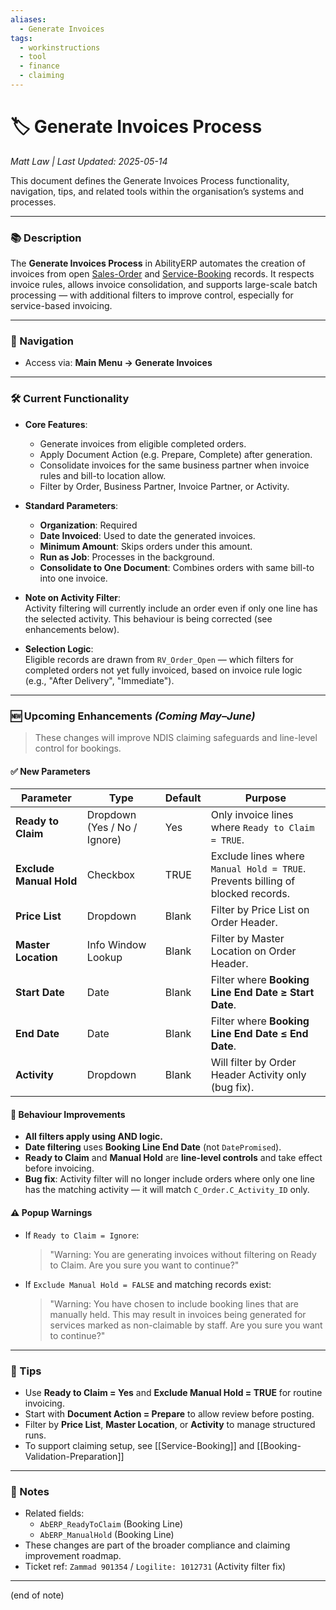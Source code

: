 ```yaml
---
aliases:
  - Generate Invoices
tags:
  - workinstructions
  - tool
  - finance
  - claiming
---
```


# 🏷️ Generate Invoices Process

*Matt Law | Last Updated: 2025-05-14*

This document defines the Generate Invoices Process functionality, navigation, tips, and related tools within the organisation’s systems and processes.

---

### 📚 Description

The **Generate Invoices Process** in AbilityERP automates the creation of invoices from open [Sales-Order](Sales-Order.md) and [Service-Booking](Service-Booking.md) records. It respects invoice rules, allows invoice consolidation, and supports large-scale batch processing — with additional filters to improve control, especially for service-based invoicing.

---

### 🧭 Navigation

- Access via: **Main Menu → Generate Invoices**

---

### 🛠️ Current Functionality

- **Core Features**:
  - Generate invoices from eligible completed orders.
  - Apply Document Action (e.g. Prepare, Complete) after generation.
  - Consolidate invoices for the same business partner when invoice rules and bill-to location allow.
  - Filter by Order, Business Partner, Invoice Partner, or Activity.

- **Standard Parameters**:
  - **Organization**: Required
  - **Date Invoiced**: Used to date the generated invoices.
  - **Minimum Amount**: Skips orders under this amount.
  - **Run as Job**: Processes in the background.
  - **Consolidate to One Document**: Combines orders with same bill-to into one invoice.

- **Note on Activity Filter**:  
  Activity filtering will currently include an order even if only one line has the selected activity. This behaviour is being corrected (see enhancements below).

- **Selection Logic**:  
  Eligible records are drawn from `RV_Order_Open` — which filters for completed orders not yet fully invoiced, based on invoice rule logic (e.g., "After Delivery", "Immediate").

---

### 🆕 Upcoming Enhancements *(Coming May–June)*

> These changes will improve NDIS claiming safeguards and line-level control for bookings.

#### ✅ New Parameters

| Parameter               | Type                        | Default           | Purpose                                                                 |
|------------------------|-----------------------------|-------------------|-------------------------------------------------------------------------|
| **Ready to Claim**     | Dropdown (Yes / No / Ignore)| Yes               | Only invoice lines where `Ready to Claim = TRUE`.                       |
| **Exclude Manual Hold**| Checkbox                    | TRUE              | Exclude lines where `Manual Hold = TRUE`. Prevents billing of blocked records. |
| **Price List**         | Dropdown                    | Blank             | Filter by Price List on Order Header.                                  |
| **Master Location**    | Info Window Lookup          | Blank             | Filter by Master Location on Order Header.                             |
| **Start Date**         | Date                        | Blank             | Filter where **Booking Line End Date ≥ Start Date**.                   |
| **End Date**           | Date                        | Blank             | Filter where **Booking Line End Date ≤ End Date**.                     |
| **Activity**           | Dropdown                    | Blank             | Will filter by Order Header Activity only (bug fix).                   |

#### 🔁 Behaviour Improvements

- **All filters apply using AND logic.**
- **Date filtering** uses **Booking Line End Date** (not `DatePromised`).
- **Ready to Claim** and **Manual Hold** are **line-level controls** and take effect before invoicing.
- **Bug fix**: Activity filter will no longer include orders where only one line has the matching activity — it will match `C_Order.C_Activity_ID` only.

#### ⚠️ Popup Warnings

- If `Ready to Claim = Ignore`:
  > "Warning: You are generating invoices without filtering on Ready to Claim. Are you sure you want to continue?"

- If `Exclude Manual Hold = FALSE` and matching records exist:
  > "Warning: You have chosen to include booking lines that are manually held. This may result in invoices being generated for services marked as non-claimable by staff. Are you sure you want to continue?"

---

### 🎯 Tips

- Use **Ready to Claim = Yes** and **Exclude Manual Hold = TRUE** for routine invoicing.
- Start with **Document Action = Prepare** to allow review before posting.
- Filter by **Price List**, **Master Location**, or **Activity** to manage structured runs.
- To support claiming setup, see [[Service-Booking]] and [[Booking-Validation-Preparation]]

---

### 📝 Notes

- Related fields:
  - `AbERP_ReadyToClaim` (Booking Line)
  - `AbERP_ManualHold` (Booking Line)
- These changes are part of the broader compliance and claiming improvement roadmap.
- Ticket ref: `Zammad 901354` / `Logilite: 1012731` (Activity filter fix)

---
(end of note)
